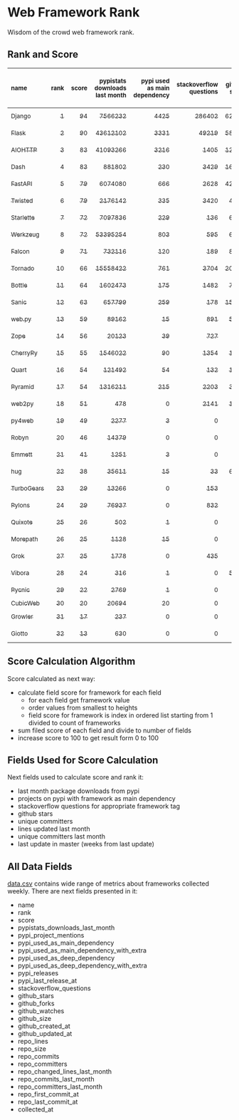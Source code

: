 # Web Framework Rank
Wisdom of the crowd web framework rank.

## Rank and Score
<sub>name</sub> | <sub>rank</sub> | <sub>score</sub> | <sub>pypistats downloads last month</sub> | <sub>pypi used as main dependency</sub> | <sub>stackoverflow questions</sub> | <sub>github stars</sub> | <sub>repo unique committers</sub> | <sub>repo changed lines last month</sub> | <sub>repo unique committers last month</sub> | <sub>repo last commit</sub>
:--- | ---: | ---: | ---: | ---: | ---: | ---: | ---: | ---: | ---: | ---:
[<sub>Django</sub>](https://github.com/django/django "first commit: 2005-07-13") | [<sub>1</sub>](# "  +0 last week") | [<sub>94</sub>](# "  -1 last week") | [<sub>7566232</sub>](# "  #5 in pypistats downloads last month -0.78% last week") | [<sub>4425</sub>](# "  #1 in pypi used as main dependency +0.41% last week") | [<sub>286402</sub>](# "  #1 in stackoverflow questions +0.14% last week") | [<sub>62856</sub>](# "  #1 in github stars +0.21% last week") | [<sub>2659</sub>](# "  #1 in repo unique committers +0.08% last week") | [<sub>3962</sub>](# "▼ #3 in repo changed lines last month -98.4% last week") | [<sub>33</sub>](# "  #1 in repo unique committers last month -10.81% last week") | [<sub>2022-03-11</sub>](# "  #5 in repo last commit 1 week ago")
[<sub>Flask</sub>](https://github.com/pallets/flask "first commit: 2010-04-06; uses: Werkzeug") | [<sub>2</sub>](# "  +0 last week") | [<sub>90</sub>](# "  -1 last week") | [<sub>43612102</sub>](# "  #2 in pypistats downloads last month +3.63% last week") | [<sub>3331</sub>](# "  #2 in pypi used as main dependency +0.18% last week") | [<sub>49219</sub>](# "  #2 in stackoverflow questions +0.19% last week") | [<sub>58265</sub>](# "  #2 in github stars +0.13% last week") | [<sub>774</sub>](# "  #2 in repo unique committers +0.13% last week") | [<sub>1874</sub>](# "▼ #7 in repo changed lines last month -36.24% last week") | [<sub>4</sub>](# "▼ #6 in repo unique committers last month -20.0% last week") | [<sub>2022-03-08</sub>](# "  #5 in repo last commit 1 week ago")
[<sub>AIOHTTP</sub>](https://github.com/aio-libs/aiohttp "first commit: 2013-10-01") | [<sub>3</sub>](# "▲ +3 last week") | [<sub>83</sub>](# "▲ +4 last week") | [<sub>41093266</sub>](# "  #3 in pypistats downloads last month +1.71% last week") | [<sub>3216</sub>](# "  #3 in pypi used as main dependency +0.63% last week") | [<sub>1405</sub>](# "  #10 in stackoverflow questions +0.36% last week") | [<sub>12235</sub>](# "  #7 in github stars +0.14% last week") | [<sub>658</sub>](# "  #3 in repo unique committers +0.15% last week") | [<sub>124</sub>](# "▲ #11 in repo changed lines last month +77.14% last week") | [<sub>3</sub>](# "▲ #8 in repo unique committers last month +0.0% last week") | [<sub>2022-03-12</sub>](# "▲ #1 in repo last commit 1 week ago")
[<sub>Dash</sub>](https://github.com/plotly/dash "first commit: 2015-04-10") | [<sub>4</sub>](# "▲ +3 last week") | [<sub>83</sub>](# "▲ +4 last week") | [<sub>881802</sub>](# "  #12 in pypistats downloads last month +0.53% last week") | [<sub>230</sub>](# "  #9 in pypi used as main dependency +0.88% last week") | [<sub>3429</sub>](# "▲ #4 in stackoverflow questions +0.5% last week") | [<sub>16057</sub>](# "  #5 in github stars +0.24% last week") | [<sub>132</sub>](# "  #16 in repo unique committers +0.76% last week") | [<sub>82437</sub>](# "▲ #1 in repo changed lines last month +53.34% last week") | [<sub>8</sub>](# "▲ #3 in repo unique committers last month +33.33% last week") | [<sub>2022-03-12</sub>](# "▲ #1 in repo last commit 1 week ago")
[<sub>FastAPI</sub>](https://github.com/tiangolo/fastapi "first commit: 2018-12-05; uses: Starlette") | [<sub>5</sub>](# "▼ -2 last week") | [<sub>79</sub>](# "▼ -4 last week") | [<sub>6074080</sub>](# "  #7 in pypistats downloads last month +2.78% last week") | [<sub>666</sub>](# "  #6 in pypi used as main dependency +0.6% last week") | [<sub>2628</sub>](# "  #6 in stackoverflow questions +1.78% last week") | [<sub>42889</sub>](# "  #3 in github stars +0.5% last week") | [<sub>296</sub>](# "  #8 in repo unique committers +0.0% last week") | [<sub>3112</sub>](# "  #4 in repo changed lines last month +0.35% last week") | [<sub>2</sub>](# "▼ #15 in repo unique committers last month +0.0% last week") | [<sub>2022-03-10</sub>](# "▼ #5 in repo last commit 1 week ago")
[<sub>Twisted</sub>](https://github.com/twisted/twisted "first commit: 2001-07-09") | [<sub>6</sub>](# "▼ -2 last week") | [<sub>79</sub>](# "▼ -4 last week") | [<sub>2176142</sub>](# "  #8 in pypistats downloads last month +1.67% last week") | [<sub>335</sub>](# "  #7 in pypi used as main dependency +0.3% last week") | [<sub>3420</sub>](# "▼ #5 in stackoverflow questions +0.09% last week") | [<sub>4527</sub>](# "  #15 in github stars +0.2% last week") | [<sub>269</sub>](# "  #10 in repo unique committers +0.37% last week") | [<sub>7287</sub>](# "▲ #2 in repo changed lines last month -71.68% last week") | [<sub>5</sub>](# "▼ #4 in repo unique committers last month -28.57% last week") | [<sub>2022-03-06</sub>](# "▼ #5 in repo last commit 1 week ago")
[<sub>Starlette</sub>](https://github.com/encode/starlette "first commit: 2018-06-25; used by: FastAPI") | [<sub>7</sub>](# "▲ +2 last week") | [<sub>72</sub>](# "▲ -1 last week") | [<sub>7097836</sub>](# "  #6 in pypistats downloads last month +2.5% last week") | [<sub>229</sub>](# "▼ #10 in pypi used as main dependency +0.44% last week") | [<sub>136</sub>](# "  #20 in stackoverflow questions +0.0% last week") | [<sub>6724</sub>](# "  #10 in github stars +0.39% last week") | [<sub>208</sub>](# "  #12 in repo unique committers +0.48% last week") | [<sub>405</sub>](# "▼ #9 in repo changed lines last month -80.71% last week") | [<sub>10</sub>](# "  #2 in repo unique committers last month -33.33% last week") | [<sub>2022-03-09</sub>](# "  #5 in repo last commit 1 week ago")
[<sub>Werkzeug</sub>](https://github.com/pallets/werkzeug "first commit: 2007-05-04; used by: Flask and Quart") | [<sub>8</sub>](# "▼ -3 last week") | [<sub>72</sub>](# "▼ -8 last week") | [<sub>53395254</sub>](# "  #1 in pypistats downloads last month +3.37% last week") | [<sub>803</sub>](# "  #4 in pypi used as main dependency +0.5% last week") | [<sub>595</sub>](# "  #15 in stackoverflow questions +0.17% last week") | [<sub>6003</sub>](# "  #12 in github stars +0.1% last week") | [<sub>456</sub>](# "  #4 in repo unique committers +0.0% last week") | [<sub>12</sub>](# "▼ #17 in repo changed lines last month -99.57% last week") | [<sub>3</sub>](# "▼ #8 in repo unique committers last month -25.0% last week") | [<sub>2022-03-01</sub>](# "▼ #15 in repo last commit 2 weeks ago")
[<sub>Falcon</sub>](https://github.com/falconry/falcon "first commit: 2012-12-06; used by: hug") | [<sub>9</sub>](# "▲ +4 last week") | [<sub>71</sub>](# "▲ +7 last week") | [<sub>732116</sub>](# "  #13 in pypistats downloads last month +1.45% last week") | [<sub>120</sub>](# "  #13 in pypi used as main dependency +0.0% last week") | [<sub>189</sub>](# "  #17 in stackoverflow questions -0.53% last week") | [<sub>8702</sub>](# "  #8 in github stars +0.0% last week") | [<sub>193</sub>](# "  #13 in repo unique committers +1.05% last week") | [<sub>938</sub>](# "▲ #8 in repo changed lines last month +20.72% last week") | [<sub>4</sub>](# "▲ #6 in repo unique committers last month +100.0% last week") | [<sub>2022-03-12</sub>](# "▲ #1 in repo last commit 1 week ago")
[<sub>Tornado</sub>](https://github.com/tornadoweb/tornado "first commit: 2009-09-09") | [<sub>10</sub>](# "▼ -2 last week") | [<sub>66</sub>](# "▼ -8 last week") | [<sub>15558422</sub>](# "  #4 in pypistats downloads last month -0.08% last week") | [<sub>761</sub>](# "  #5 in pypi used as main dependency +0.4% last week") | [<sub>3704</sub>](# "  #3 in stackoverflow questions +0.0% last week") | [<sub>20436</sub>](# "  #4 in github stars +0.05% last week") | [<sub>435</sub>](# "  #5 in repo unique committers +0.0% last week") | [<sub>0</sub>](# "▼ #21 in repo changed lines last month -100.0% last week") | [<sub>0</sub>](# "▼ #21 in repo unique committers last month -100.0% last week") | [<sub>2022-02-08</sub>](# "▼ #21 in repo last commit 5 weeks ago")
[<sub>Bottle</sub>](https://github.com/bottlepy/bottle "first commit: 2009-06-30") | [<sub>11</sub>](# "  +0 last week") | [<sub>64</sub>](# "  -2 last week") | [<sub>1602473</sub>](# "  #9 in pypistats downloads last month -0.52% last week") | [<sub>175</sub>](# "  #12 in pypi used as main dependency +0.0% last week") | [<sub>1482</sub>](# "  #9 in stackoverflow questions -0.07% last week") | [<sub>7549</sub>](# "  #9 in github stars +0.07% last week") | [<sub>226</sub>](# "  #11 in repo unique committers +0.0% last week") | [<sub>6</sub>](# "▲ #18 in repo changed lines last month +0.0% last week") | [<sub>2</sub>](# "▼ #15 in repo unique committers last month +0.0% last week") | [<sub>2022-03-01</sub>](# "▼ #15 in repo last commit 2 weeks ago")
[<sub>Sanic</sub>](https://github.com/sanic-org/sanic "first commit: 2016-05-26") | [<sub>12</sub>](# "  +0 last week") | [<sub>63</sub>](# "  -3 last week") | [<sub>657799</sub>](# "  #14 in pypistats downloads last month +3.57% last week") | [<sub>259</sub>](# "  #8 in pypi used as main dependency +0.0% last week") | [<sub>178</sub>](# "  #18 in stackoverflow questions +0.56% last week") | [<sub>15913</sub>](# "  #6 in github stars +0.09% last week") | [<sub>344</sub>](# "  #7 in repo unique committers +0.0% last week") | [<sub>43</sub>](# "▲ #16 in repo changed lines last month -28.33% last week") | [<sub>2</sub>](# "▼ #15 in repo unique committers last month -33.33% last week") | [<sub>2022-02-24</sub>](# "▼ #17 in repo last commit 3 weeks ago")
[<sub>web.py</sub>](https://github.com/webpy/webpy "first commit: 1970-01-01") | [<sub>13</sub>](# "▲ +1 last week") | [<sub>59</sub>](# "▲ +0 last week") | [<sub>89162</sub>](# "  #16 in pypistats downloads last month +1.22% last week") | [<sub>15</sub>](# "  #18 in pypi used as main dependency +0.0% last week") | [<sub>891</sub>](# "  #12 in stackoverflow questions +0.0% last week") | [<sub>5664</sub>](# "  #14 in github stars +0.07% last week") | [<sub>91</sub>](# "  #18 in repo unique committers +0.0% last week") | [<sub>70</sub>](# "▲ #14 in repo changed lines last month +12.9% last week") | [<sub>3</sub>](# "▲ #8 in repo unique committers last month +50.0% last week") | [<sub>2022-03-07</sub>](# "▼ #5 in repo last commit 1 week ago")
[<sub>Zope</sub>](https://github.com/zopefoundation/Zope "first commit: 1996-06-17") | [<sub>14</sub>](# "▲ +4 last week") | [<sub>56</sub>](# "▲ +4 last week") | [<sub>20123</sub>](# "▼ #20 in pypistats downloads last month -0.18% last week") | [<sub>39</sub>](# "  #16 in pypi used as main dependency +0.0% last week") | [<sub>727</sub>](# "  #14 in stackoverflow questions +0.28% last week") | [<sub>288</sub>](# "  #25 in github stars +0.0% last week") | [<sub>171</sub>](# "  #14 in repo unique committers +0.0% last week") | [<sub>207</sub>](# "  #10 in repo changed lines last month -74.57% last week") | [<sub>3</sub>](# "▲ #8 in repo unique committers last month +50.0% last week") | [<sub>2022-03-10</sub>](# "▲ #5 in repo last commit 1 week ago")
[<sub>CherryPy</sub>](https://github.com/cherrypy/cherrypy "first commit: 2004-11-20") | [<sub>15</sub>](# "  +0 last week") | [<sub>55</sub>](# "  +0 last week") | [<sub>1546022</sub>](# "  #10 in pypistats downloads last month +9.86% last week") | [<sub>90</sub>](# "  #14 in pypi used as main dependency +0.0% last week") | [<sub>1354</sub>](# "  #11 in stackoverflow questions +0.0% last week") | [<sub>1503</sub>](# "  #18 in github stars +0.13% last week") | [<sub>145</sub>](# "  #15 in repo unique committers +0.0% last week") | [<sub>4</sub>](# "▲ #19 in repo changed lines last month +0.0% last week") | [<sub>2</sub>](# "▼ #15 in repo unique committers last month +0.0% last week") | [<sub>2022-02-14</sub>](# "▼ #19 in repo last commit 4 weeks ago")
[<sub>Quart</sub>](https://gitlab.com/pgjones/quart "first commit: 2017-05-14; uses: Werkzeug") | [<sub>16</sub>](# "▲ +1 last week") | [<sub>54</sub>](# "▲ +2 last week") | [<sub>121492</sub>](# "  #15 in pypistats downloads last month +4.48% last week") | [<sub>54</sub>](# "  #15 in pypi used as main dependency +1.89% last week") | [<sub>132</sub>](# "  #21 in stackoverflow questions +0.76% last week") | [<sub>1021</sub>](# "  #19 in github stars +0.0% last week") | [<sub>67</sub>](# "  #19 in repo unique committers +1.52% last week") | [<sub>57</sub>](# "▲ #15 in repo changed lines last month +119.23% last week") | [<sub>3</sub>](# "▲ #8 in repo unique committers last month +200.0% last week") | [<sub>2022-03-09</sub>](# "▼ #5 in repo last commit 1 week ago")
[<sub>Pyramid</sub>](https://github.com/Pylons/pyramid "first commit: 2008-07-04; used by: CubicWeb") | [<sub>17</sub>](# "▼ -7 last week") | [<sub>54</sub>](# "▼ -13 last week") | [<sub>1316211</sub>](# "  #11 in pypistats downloads last month -0.29% last week") | [<sub>215</sub>](# "  #11 in pypi used as main dependency +0.0% last week") | [<sub>2203</sub>](# "  #7 in stackoverflow questions +0.0% last week") | [<sub>3640</sub>](# "  #16 in github stars +0.08% last week") | [<sub>357</sub>](# "  #6 in repo unique committers +0.0% last week") | [<sub>0</sub>](# "▼ #21 in repo changed lines last month -100.0% last week") | [<sub>0</sub>](# "▼ #21 in repo unique committers last month -100.0% last week") | [<sub>2022-02-07</sub>](# "▼ #21 in repo last commit 5 weeks ago")
[<sub>web2py</sub>](https://github.com/web2py/web2py "first commit: 2011-11-23") | [<sub>18</sub>](# "▼ -2 last week") | [<sub>51</sub>](# "▼ -1 last week") | [<sub>478</sub>](# "▼ #30 in pypistats downloads last month -4.21% last week") | [<sub>0</sub>](# "  #26 in pypi used as main dependency +100% last week") | [<sub>2141</sub>](# "  #8 in stackoverflow questions +0.0% last week") | [<sub>1979</sub>](# "  #17 in github stars +0.05% last week") | [<sub>271</sub>](# "  #9 in repo unique committers +0.0% last week") | [<sub>78</sub>](# "  #13 in repo changed lines last month -27.1% last week") | [<sub>3</sub>](# "▲ #8 in repo unique committers last month +0.0% last week") | [<sub>2022-02-25</sub>](# "▼ #17 in repo last commit 3 weeks ago")
[<sub>py4web</sub>](https://github.com/web2py/py4web "first commit: 2019-03-25") | [<sub>19</sub>](# "  +0 last week") | [<sub>49</sub>](# "  +2 last week") | [<sub>2277</sub>](# "  #24 in pypistats downloads last month +11.13% last week") | [<sub>3</sub>](# "  #21 in pypi used as main dependency +0.0% last week") | [<sub>0</sub>](# "  #23 in stackoverflow questions +100% last week") | [<sub>173</sub>](# "  #27 in github stars +0.58% last week") | [<sub>58</sub>](# "  #20 in repo unique committers +0.0% last week") | [<sub>2018</sub>](# "▲ #5 in repo changed lines last month +32.68% last week") | [<sub>5</sub>](# "▲ #4 in repo unique committers last month +0.0% last week") | [<sub>2022-03-09</sub>](# "  #5 in repo last commit 1 week ago")
[<sub>Robyn</sub>](https://github.com/sansyrox/robyn "first commit: 2021-05-22") | [<sub>20</sub>](# "  +0 last week") | [<sub>46</sub>](# "  +9 last week") | [<sub>14379</sub>](# "▲ #21 in pypistats downloads last month +27.32% last week") | [<sub>0</sub>](# "  #26 in pypi used as main dependency +100% last week") | [<sub>0</sub>](# "  #23 in stackoverflow questions +100% last week") | [<sub>582</sub>](# "▲ #23 in github stars +59.45% last week") | [<sub>12</sub>](# "▲ #27 in repo unique committers +20.0% last week") | [<sub>2009</sub>](# "▲ #6 in repo changed lines last month +7.95% last week") | [<sub>3</sub>](# "▲ #8 in repo unique committers last month +200.0% last week") | [<sub>2022-03-12</sub>](# "▲ #1 in repo last commit 1 week ago")
[<sub>Emmett</sub>](https://github.com/emmett-framework/emmett "first commit: 2014-10-22") | [<sub>21</sub>](# "▲ +1 last week") | [<sub>41</sub>](# "▲ +5 last week") | [<sub>1251</sub>](# "  #26 in pypistats downloads last month +6.56% last week") | [<sub>3</sub>](# "  #21 in pypi used as main dependency +0.0% last week") | [<sub>0</sub>](# "  #23 in stackoverflow questions +100% last week") | [<sub>749</sub>](# "  #21 in github stars -0.13% last week") | [<sub>22</sub>](# "  #26 in repo unique committers +0.0% last week") | [<sub>124</sub>](# "▲ #11 in repo changed lines last month +21.57% last week") | [<sub>2</sub>](# "▼ #15 in repo unique committers last month +0.0% last week") | [<sub>2022-03-11</sub>](# "▲ #5 in repo last commit 1 week ago")
[<sub>hug</sub>](https://github.com/hugapi/hug "first commit: 2015-07-17; uses: Falcon") | [<sub>22</sub>](# "▼ -1 last week") | [<sub>38</sub>](# "▼ +1 last week") | [<sub>35611</sub>](# "  #18 in pypistats downloads last month +1.16% last week") | [<sub>15</sub>](# "  #18 in pypi used as main dependency +0.0% last week") | [<sub>33</sub>](# "  #22 in stackoverflow questions +0.0% last week") | [<sub>6605</sub>](# "  #11 in github stars +0.05% last week") | [<sub>123</sub>](# "  #17 in repo unique committers +0.0% last week") | [<sub>0</sub>](# "▲ #21 in repo changed lines last month +100% last week") | [<sub>0</sub>](# "▲ #21 in repo unique committers last month +100% last week") | [<sub>2020-08-10</sub>](# "  #27 in repo last commit 83 weeks ago")
[<sub>TurboGears</sub>](https://github.com/TurboGears/tg2 "first commit: 2007-06-27") | [<sub>23</sub>](# "  +0 last week") | [<sub>29</sub>](# "  +0 last week") | [<sub>13266</sub>](# "▼ #22 in pypistats downloads last month +5.55% last week") | [<sub>0</sub>](# "  #26 in pypi used as main dependency +100% last week") | [<sub>153</sub>](# "  #19 in stackoverflow questions +0.0% last week") | [<sub>775</sub>](# "  #20 in github stars +0.13% last week") | [<sub>35</sub>](# "  #23 in repo unique committers +0.0% last week") | [<sub>0</sub>](# "▲ #21 in repo changed lines last month +100% last week") | [<sub>0</sub>](# "▲ #21 in repo unique committers last month +100% last week") | [<sub>2021-05-26</sub>](# "  #24 in repo last commit 42 weeks ago")
[<sub>Pylons</sub>](https://github.com/Pylons/pylons "first commit: 2006-02-18") | [<sub>24</sub>](# "  +0 last week") | [<sub>29</sub>](# "  +1 last week") | [<sub>76937</sub>](# "  #17 in pypistats downloads last month -1.59% last week") | [<sub>0</sub>](# "  #26 in pypi used as main dependency +100% last week") | [<sub>832</sub>](# "  #13 in stackoverflow questions +0.0% last week") | [<sub>216</sub>](# "  #26 in github stars +0.0% last week") | [<sub>36</sub>](# "  #22 in repo unique committers +0.0% last week") | [<sub>0</sub>](# "▲ #21 in repo changed lines last month +100% last week") | [<sub>0</sub>](# "▲ #21 in repo unique committers last month +100% last week") | [<sub>2018-01-12</sub>](# "  #30 in repo last commit 218 weeks ago")
[<sub>Quixote</sub>](https://github.com/nascheme/quixote "first commit: 2006-03-16") | [<sub>25</sub>](# "  +0 last week") | [<sub>26</sub>](# "  +1 last week") | [<sub>502</sub>](# "▲ #29 in pypistats downloads last month +2.87% last week") | [<sub>1</sub>](# "  #23 in pypi used as main dependency +0.0% last week") | [<sub>0</sub>](# "  #23 in stackoverflow questions +100% last week") | [<sub>80</sub>](# "  #29 in github stars +0.0% last week") | [<sub>6</sub>](# "  #29 in repo unique committers +0.0% last week") | [<sub>2</sub>](# "▲ #20 in repo changed lines last month +0.0% last week") | [<sub>1</sub>](# "  #20 in repo unique committers last month +0.0% last week") | [<sub>2022-02-15</sub>](# "▼ #19 in repo last commit 4 weeks ago")
[<sub>Morepath</sub>](https://github.com/morepath/morepath "first commit: 2013-07-17") | [<sub>26</sub>](# "  +0 last week") | [<sub>25</sub>](# "  +0 last week") | [<sub>1128</sub>](# "  #27 in pypistats downloads last month +1.08% last week") | [<sub>15</sub>](# "  #18 in pypi used as main dependency +0.0% last week") | [<sub>0</sub>](# "  #23 in stackoverflow questions +100% last week") | [<sub>391</sub>](# "▼ #24 in github stars +0.0% last week") | [<sub>27</sub>](# "  #24 in repo unique committers +0.0% last week") | [<sub>0</sub>](# "▲ #21 in repo changed lines last month +100% last week") | [<sub>0</sub>](# "▲ #21 in repo unique committers last month +100% last week") | [<sub>2021-04-18</sub>](# "  #25 in repo last commit 47 weeks ago")
[<sub>Grok</sub>](https://github.com/zopefoundation/grok "first commit: 2006-10-14") | [<sub>27</sub>](# "  +0 last week") | [<sub>25</sub>](# "  +1 last week") | [<sub>1778</sub>](# "  #25 in pypistats downloads last month +8.75% last week") | [<sub>0</sub>](# "  #26 in pypi used as main dependency +100% last week") | [<sub>435</sub>](# "  #16 in stackoverflow questions +0.23% last week") | [<sub>20</sub>](# "  #31 in github stars +0.0% last week") | [<sub>40</sub>](# "  #21 in repo unique committers +0.0% last week") | [<sub>0</sub>](# "▲ #21 in repo changed lines last month +100% last week") | [<sub>0</sub>](# "▲ #21 in repo unique committers last month +100% last week") | [<sub>2020-09-02</sub>](# "  #26 in repo last commit 80 weeks ago")
[<sub>Vibora</sub>](https://github.com/vibora-io/vibora "first commit: 2018-06-13") | [<sub>28</sub>](# "  +0 last week") | [<sub>24</sub>](# "  +1 last week") | [<sub>316</sub>](# "  #31 in pypistats downloads last month -15.28% last week") | [<sub>1</sub>](# "  #23 in pypi used as main dependency +0.0% last week") | [<sub>0</sub>](# "  #23 in stackoverflow questions +100% last week") | [<sub>5722</sub>](# "  #13 in github stars -0.05% last week") | [<sub>27</sub>](# "  #24 in repo unique committers +0.0% last week") | [<sub>0</sub>](# "▲ #21 in repo changed lines last month +100% last week") | [<sub>0</sub>](# "▲ #21 in repo unique committers last month +100% last week") | [<sub>2019-02-11</sub>](# "  #29 in repo last commit 161 weeks ago")
[<sub>Pycnic</sub>](https://github.com/nullism/pycnic "first commit: 2015-11-04") | [<sub>29</sub>](# "  +0 last week") | [<sub>22</sub>](# "  +0 last week") | [<sub>2769</sub>](# "  #23 in pypistats downloads last month +5.49% last week") | [<sub>1</sub>](# "  #23 in pypi used as main dependency +0.0% last week") | [<sub>0</sub>](# "  #23 in stackoverflow questions +100% last week") | [<sub>155</sub>](# "  #28 in github stars +0.0% last week") | [<sub>11</sub>](# "▼ #28 in repo unique committers +0.0% last week") | [<sub>0</sub>](# "▲ #21 in repo changed lines last month +100% last week") | [<sub>0</sub>](# "▲ #21 in repo unique committers last month +100% last week") | [<sub>2022-01-21</sub>](# "  #23 in repo last commit 8 weeks ago")
[<sub>CubicWeb</sub>](https://forge.extranet.logilab.fr/cubicweb/cubicweb "uses: Pyramid") | [<sub>30</sub>](# "  +0 last week") | [<sub>20</sub>](# "  +1 last week") | [<sub>20694</sub>](# "▲ #19 in pypistats downloads last month +4.27% last week") | [<sub>20</sub>](# "  #17 in pypi used as main dependency +0.0% last week") | [<sub>0</sub>](# "  #23 in stackoverflow questions +100% last week") | [<sub>0</sub>](# "  #32 in github stars +100% last week") | [<sub>0</sub>](# "  #32 in repo unique committers +100% last week") | [<sub>0</sub>](# "▲ #21 in repo changed lines last month +100% last week") | [<sub>0</sub>](# "▲ #21 in repo unique committers last month +100% last week") | [<sub></sub>](# "  #31 in repo last commit")
[<sub>Growler</sub>](https://github.com/pyGrowler/Growler "first commit: 2014-08-17") | [<sub>31</sub>](# "  +0 last week") | [<sub>17</sub>](# "  +1 last week") | [<sub>237</sub>](# "  #32 in pypistats downloads last month +23.44% last week") | [<sub>0</sub>](# "  #26 in pypi used as main dependency +100% last week") | [<sub>0</sub>](# "  #23 in stackoverflow questions +100% last week") | [<sub>686</sub>](# "  #22 in github stars +0.0% last week") | [<sub>6</sub>](# "  #29 in repo unique committers +0.0% last week") | [<sub>0</sub>](# "▲ #21 in repo changed lines last month +100% last week") | [<sub>0</sub>](# "▲ #21 in repo unique committers last month +100% last week") | [<sub>2020-03-08</sub>](# "  #28 in repo last commit 105 weeks ago")
[<sub>Giotto</sub>](https://github.com/priestc/giotto "first commit: 2012-02-26") | [<sub>32</sub>](# "  +0 last week") | [<sub>13</sub>](# "  +1 last week") | [<sub>630</sub>](# "  #28 in pypistats downloads last month +24.26% last week") | [<sub>0</sub>](# "  #26 in pypi used as main dependency +100% last week") | [<sub>0</sub>](# "  #23 in stackoverflow questions +100% last week") | [<sub>55</sub>](# "  #30 in github stars +0.0% last week") | [<sub>3</sub>](# "  #31 in repo unique committers +0.0% last week") | [<sub>0</sub>](# "▲ #21 in repo changed lines last month +100% last week") | [<sub>0</sub>](# "▲ #21 in repo unique committers last month +100% last week") | [<sub>2013-10-07</sub>](# "  #31 in repo last commit 440 weeks ago")

## Score Calculation Algorithm
Score calculated as next way:
- calculate field score for framework for each field
  - for each field get framework value
  - order values from smallest to heights
  - field score for framework is index in ordered list starting from 1 divided to count of frameworks
- sum filed score of each field and divide to number of fields
- increase score to 100 to get result form 0 to 100

## Fields Used for Score Calculation
Next fields used to calculate score and rank it:
- last month package downloads from pypi
- projects on pypi with framework as main dependency
- stackoverflow questions for appropriate framework tag
- github stars
- unique committers
- lines updated last month
- unique committers last month
- last update in master (weeks from last update)

## All Data Fields
[data.csv](data.csv) contains wide range of metrics about frameworks collected weekly.
There are next fields presented in it: 

- name
- rank
- score
- pypistats_downloads_last_month
- pypi_project_mentions
- pypi_used_as_main_dependency
- pypi_used_as_main_dependency_with_extra
- pypi_used_as_deep_dependency
- pypi_used_as_deep_dependency_with_extra
- pypi_releases
- pypi_last_release_at
- stackoverflow_questions
- github_stars
- github_forks
- github_watches
- github_size
- github_created_at
- github_updated_at
- repo_lines
- repo_size
- repo_commits
- repo_committers
- repo_changed_lines_last_month
- repo_commits_last_month
- repo_committers_last_month
- repo_first_commit_at
- repo_last_commit_at
- collected_at
